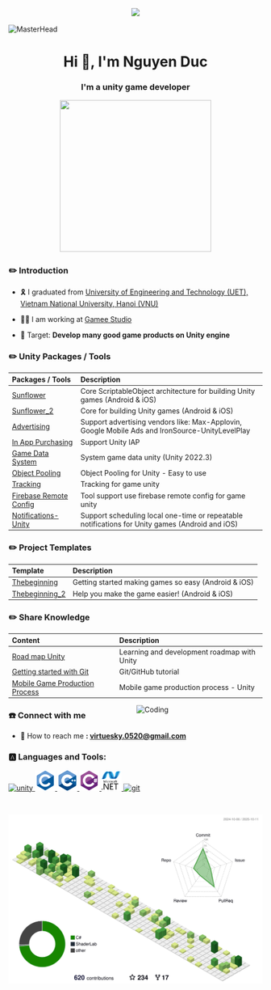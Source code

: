 
<p align="center">
  <img  src = "https://upload.wikimedia.org/wikipedia/commons/0/07/Flag_of_Vietnam-Animated.gif">
</p>

![MasterHead](https://mir-s3-cdn-cf.behance.net/project_modules/fs/54b6c068097599.5b50bca476b9b.gif)
<h1 align="center">Hi 👋, I'm Nguyen Duc</h1>
<h3 align="center">I'm a unity game developer</h3>

<p align="center">
  <img  src = "https://github-production-user-asset-6210df.s3.amazonaws.com/126542083/274267368-16f24162-5de4-4510-a52d-75f4c1335fc1.PNG" width="300" height = "300">
</p>


### ✏️ Introduction
- 🎗️ I graduated from [University of Engineering and Technology (UET),  Vietnam National University, Hanoi (VNU)](https://uet.vnu.edu.vn/)

- 👨‍💻 I am working at [Gamee Studio](https://gameestudio.com/)

- 💪 Target: **Develop many good game products on Unity engine**

### ✏️ Unity Packages / Tools

| Packages / Tools | Description  |
| :------------- |:------------ | 
| [Sunflower](https://github.com/VirtueSky/sunflower) | Core ScriptableObject architecture for building Unity games (Android & iOS) | 
| [Sunflower_2](https://github.com/wolf-org/sunflower_2)  | Core for building Unity games (Android & iOS) | 
|[Advertising](https://github.com/wolf-org/advertising-unity)   | Support advertising vendors like: Max-Applovin, Google Mobile Ads and IronSource-UnityLevelPlay |  
|[In App Purchasing](https://github.com/wolf-org/in-app-purchasing-unity)| Support Unity IAP |
|[Game Data System](https://github.com/wolf-org/game-data-unity)|System game data unity (Unity 2022.3)|
|[Object Pooling](https://github.com/wolf-org/object-pooling-unity)|Object Pooling for Unity - Easy to use|
|[Tracking](https://github.com/wolf-org/app-tracking-unity)|Tracking for game unity|
|[Firebase Remote Config](https://github.com/wolf-org/remote-config-manager-unity)|Tool support use firebase remote config for game unity|
|[Notifications-Unity](https://github.com/wolf-org/notification-unity)|Support scheduling local one-time or repeatable notifications for Unity games (Android and iOS)|

  
### ✏️ Project Templates

|Template|Description|
|:---------|:--------|
|[Thebeginning](https://github.com/VirtueSky/TheBeginning)|Getting started making games so easy (Android & iOS)|
|[Thebeginning_2](https://github.com/VirtueSky/TheBeginning_2)|Help you make the game easier! (Android & iOS)|

### ✏️ Share Knowledge
|Content|Description|
|:------|:----------|
|[Road map Unity](https://github.com/unity-learn/road-map-unity)|Learning and development roadmap with Unity|
|[Getting started with Git](https://github.com/unity-learn/Getting-Started-with-Git)|Git/GitHub tutorial|
|[Mobile Game Production Process](https://github.com/unity-learn/mobile-game-production-process)|Mobile game production process - Unity|


<img align="right" alt="Coding" width="250" src="https://img.etimg.com/thumb/msid-84146083,width-1015,height-761,imgsize-638053,resizemode-8,quality-100/prime/technology-and-startups/booting-up-developer-economy-how-tech-startups-are-helping-coders-build-and-test-software-faster.jpg">

<h3 align="left">☎️ Connect with me</h3>

- 📧 How to reach me **: virtuesky.0520@gmail.com**

<!--
 ![Commit Stats](https://github-readme-activity-graph.vercel.app/graph?username=VirtueSky&theme=react-dark&point=66ccff) 
-->

<p align="left">
</p>

<h3 align="left">🅰️ Languages and Tools:</h3>
<p align="left"> <a href="https://unity.com/" target="_blank" rel="noreferrer"> <img src="https://www.vectorlogo.zone/logos/unity3d/unity3d-icon.svg" alt="unity" width="40" height="40"/> </a> <a href="https://www.cprogramming.com/" target="_blank" rel="noreferrer"> <img src="https://raw.githubusercontent.com/devicons/devicon/master/icons/c/c-original.svg" alt="c" width="40" height="40"/> </a> <a href="https://www.w3schools.com/cpp/" target="_blank" rel="noreferrer"> <img src="https://raw.githubusercontent.com/devicons/devicon/master/icons/cplusplus/cplusplus-original.svg" alt="cplusplus" width="40" height="40"/> </a> <a href="https://www.w3schools.com/cs/" target="_blank" rel="noreferrer"> <img src="https://raw.githubusercontent.com/devicons/devicon/master/icons/csharp/csharp-original.svg" alt="csharp" width="40" height="40"/> </a> <a href="https://dotnet.microsoft.com/" target="_blank" rel="noreferrer"> <img src="https://raw.githubusercontent.com/devicons/devicon/master/icons/dot-net/dot-net-original-wordmark.svg" alt="dotnet" width="40" height="40"/> </a> <a href="https://git-scm.com/" target="_blank" rel="noreferrer"> <img src="https://www.vectorlogo.zone/logos/git-scm/git-scm-icon.svg" alt="git" width="40" height="40"/> </a></p>

<!--
<p><img align="center" src="https://github-readme-stats-sigma-five.vercel.app/api/top-langs?username=VirtueSky&show_icons=true&locale=en&layout=compact" alt="VirtueSky" /></p>
<p align="left"> <a href="https://github.com/VirtueSky"><img src="https://github-profile-trophy.vercel.app/?username=VirtueSky" alt="VirtueSky" /></a> </p>
<p><img align="left" src="https://github-readme-stats-sigma-five.vercel.app/api?username=VirtueSky&show_icons=true&locale=en" alt="VirtueSky" /></p>
-->




<!--
<p>&nbsp;<img align="left" src="https://github-readme-streak-stats.herokuapp.com/?user=VirtueSky&" alt="VirtueSky" /></p>

 ![github-user-contribution](https://github.com/user-attachments/assets/ce05a2e3-fc7f-419c-8ca9-f554c14c6094)

 -->
</br>
 <p align="center" >
	<picture>
	  <source media="(prefers-color-scheme: dark)"  srcset="https://raw.githubusercontent.com/VirtueSky/VirtueSky/output-3d-contrib/night.svg" />
	  <source media="(prefers-color-scheme: light)" srcset="https://raw.githubusercontent.com/VirtueSky/VirtueSky/output-3d-contrib/day.svg" />
	  <img alt="github profile contributions chart"    src="https://raw.githubusercontent.com/VirtueSky/VirtueSky/output-3d-contrib/day.svg" />
	</picture>
</p>
